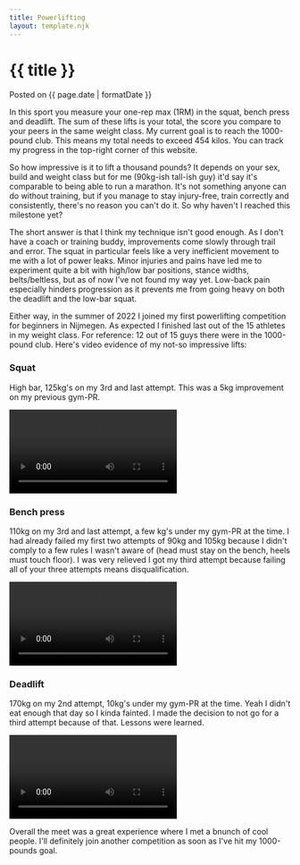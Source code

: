 ```yaml
---
title: Powerlifting
layout: template.njk
---
```


<div class="post-header">
    <h1 class="post-title">{{ title }}</h1>
    <p class="post-metadata">Posted on {{ page.date | formatDate }}</p>
</div>

In this sport you measure your one-rep max (1RM) in the squat, bench press and deadlift. The sum of these lifts is your total, the score you compare to your peers in the same weight class. My current goal is to reach the 1000-pound club. This means my total needs to exceed 454 kilos. You can track my progress in the top-right corner of this website.

So how impressive is it to lift a thousand pounds? It depends on your sex, build and weight class but for me (90kg-ish tall-ish guy) it'd say it's comparable to being able to run a marathon. It's not something anyone can do without training, but if you manage to stay injury-free, train correctly and consistently, there's no reason you can't do it. So why haven't I reached this milestone yet?

The short answer is that I think my technique isn't good enough. As I don't have a coach or training buddy, improvements come slowly through trail and error. The squat in particular feels like a very inefficient movement to me with a lot of power leaks. Minor injuries and pains have led me to experiment quite a bit with high/low bar positions, stance widths, belts/beltless, but as of now I've not found my way yet. Low-back pain especially hinders progression as it prevents me from going heavy on both the deadlift and the low-bar squat.

Either way, in the summer of 2022 I joined my first powerlifting competition for beginners in Nijmegen. As expected I finished last out of the 15 athletes in my weight class. For reference: 12 out of 15 guys there were in the 1000-pound club. Here's video evidence of my not-so impressive lifts:

### Squat

High bar, 125kg's on my 3rd and last attempt. This was a 5kg improvement on my previous gym-PR.

<video controls>
  <source src="/video/powerlifting-2022/squat-2022.mp4" type="video/mp4">
</video>


### Bench press

110kg on my 3rd and last attempt, a few kg's under my gym-PR at the time. I had already failed my first two attempts of 90kg and 105kg because I didn't comply to a few rules I wasn't aware of (head must stay on the bench, heels must touch floor). I was very relieved I got my third attempt because failing all of your three attempts means disqualification. 

<video controls>
  <source src="/video/powerlifting-2022/bench-2022.mp4" type="video/mp4">
</video>


### Deadlift

170kg on my 2nd attempt, 10kg's under my gym-PR at the time. Yeah I didn't eat enough that day so I kinda fainted. I made the decision to not go for a third attempt because of that. Lessons were learned.

<video controls>
  <source src="/video/powerlifting-2022/deadlift-2022.mp4" type="video/mp4">
</video>

Overall the meet was a great experience where I met a bnunch of cool people. I'll definitely join another competition as soon as I've hit my 1000-pounds goal.
